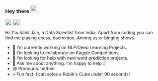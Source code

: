### Hey there <img src="https://media.giphy.com/media/hvRJCLFzcasrR4ia7z/giphy.gif" width="25px">
<a href="https://twitter.com/sjsahiljain">
  <img align="left" alt="Sahil Jain" | Twitter" width="22px" src="https://cdn.jsdelivr.net/npm/simple-icons@v3/icons/twitter.svg" />
</a>
<a href="https://www.linkedin.com/in/sahil-jain-717827142/">
  <img align="left" alt="Sahil's LinkdeIN" width="22px" src="https://cdn.jsdelivr.net/npm/simple-icons@v3/icons/linkedin.svg" />
</a>
                               
<br />
<br />
Hi, I'm Sahil Jain, a Data Scientist from India. Apart from coding you can find me playing chess, badminton, Among us or binging shows.

- 🔭 I’m currently working on NLP/Deep Learning Projects.
- 👯 I’m looking to collaborate on Kaggle Competitions.
- 🤔 I’m looking for help with next word prediction projects.
- 💬 Ask me about anything. I'm happy to help :)
- 😄 Pronouns: he/him
- ⚡ Fun fact: I can solve a Rubik's Cube under 90 seconds!
